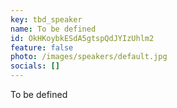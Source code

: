 ```yaml
---
key: tbd_speaker
name: To be defined
id: OkHKoybkESdA5gtspQdJYIzUhlm2
feature: false
photo: /images/speakers/default.jpg
socials: []
---
```

To be defined